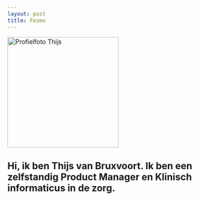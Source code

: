 ```yaml
---
layout: post
title: Fezmo
---
```


<img src="{{ site.baseurl }}/images/Thijs.png" alt="Profielfoto Thijs" align="center" style="width: 250px;"/>

## Hi, ik ben Thijs van Bruxvoort. Ik ben een zelfstandig Product Manager en Klinisch informaticus in de zorg. 